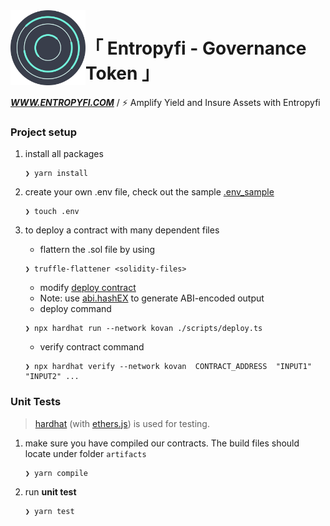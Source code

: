 <!--
 * @Author: Zitian(Daniel) Tong
 * @Date: 2021-07-13 00:31:57
 * @LastEditTime: 2021-07-13 22:54:25
 * @LastEditors: Zitian(Daniel) Tong
 * @Description: 
 * @FilePath: /entropy-governance/README.md
-->
<a href="https://www.entropyfi.com" target="_blank">
    <img alt="entropyfi" src="https://raw.githubusercontent.com/entropyfi/entropy-resource/master/Entropyfi.svg" width="120px" height=:"120px" align="left">
</a>

<div align="left">

# 「 Entropyfi -  Governance Token 」

**_<a href="https://www.entropyfi.com/">WWW.ENTROPYFI.COM</a>_** / ⚡️ Amplify Yield and Insure Assets with Entropyfi

</div>


### Project setup
1. install all packages

   ```shell
   ❯ yarn install
   ```

2. create your own .env file, check out the sample [.env_sample](.env_sample)

   ```shell
   ❯ touch .env
   ```

3. to deploy a contract with many dependent files
   - flattern the .sol file by using
   ```shell
   ❯ truffle-flattener <solidity-files>
   ```
   - modify [deploy contract](./migrations/2_deploy_contracts.js)
   - Note: use [abi.hashEX](https://abi.hashex.org/#) to generate ABI-encoded output
   - deploy command
   ```shell
   ❯ npx hardhat run --network kovan ./scripts/deploy.ts
   ```
   - verify contract command
   ```shell
   ❯ npx hardhat verify --network kovan  CONTRACT_ADDRESS  "INPUT1" "INPUT2" ...
   ```

### Unit Tests
> [hardhat](https://hardhat.org/) (with [ethers.js](https://github.com/ethers-io/ethers.js/)) is used for testing.

1. make sure you have compiled our contracts. The build files should locate under folder `artifacts`
   ```shell
   ❯ yarn compile
   ```
2. run **unit test**
   ```shell
   ❯ yarn test
   ```
